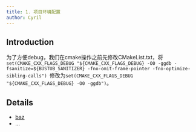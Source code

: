 ```yaml
---
title: 1. 项目环境配置
author: Cyril
---
```


## Introduction

为了方便debug，我们在cmake操作之前先修改CMakeList.txt，将`set(CMAKE_CXX_FLAGS_DEBUG "${CMAKE_CXX_FLAGS_DEBUG} -O0 -ggdb -fsanitize=${BUSTUB_SANITIZER} -fno-omit-frame-pointer -fno-optimize-sibling-calls")
`修改为`set(CMAKE_CXX_FLAGS_DEBUG "${CMAKE_CXX_FLAGS_DEBUG} -O0 -ggdb")`。

## Details

- [baz](baz.md)
- ...
